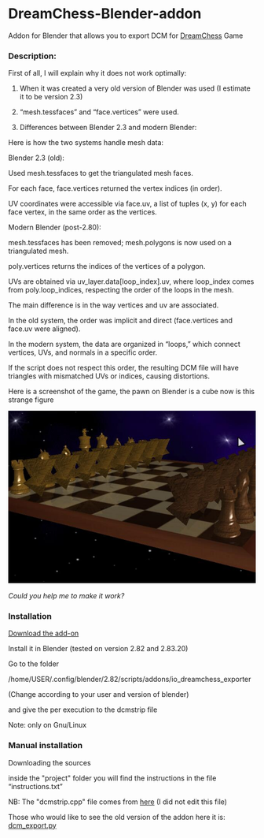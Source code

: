 # DreamChess-Blender-addon
Addon for Blender that allows you to export DCM for [DreamChess](https://github.com/dreamchess/dreamchess) Game

### Description:

First of all, I will explain why it does not work optimally:

1) When it was created a very old version of Blender was used (I estimate it to be version 2.3)

2) “mesh.tessfaces” and “face.vertices” were used.

3) Differences between Blender 2.3 and modern Blender:

Here is how the two systems handle mesh data:

Blender 2.3 (old):

Used mesh.tessfaces to get the triangulated mesh faces.

For each face, face.vertices returned the vertex indices (in order).

UV coordinates were accessible via face.uv, a list of tuples (x, y) for each face vertex, in the same order as the vertices.


Modern Blender (post-2.80):

mesh.tessfaces has been removed; mesh.polygons is now used on a triangulated mesh.

poly.vertices returns the indices of the vertices of a polygon.

UVs are obtained via uv_layer.data[loop_index].uv, where loop_index comes from poly.loop_indices, respecting the order of the loops in the mesh.


The main difference is in the way vertices and uv are associated. 

In the old system, the order was implicit and direct (face.vertices and face.uv were aligned). 

In the modern system, the data are organized in “loops,” which connect vertices, UVs, and normals in a specific order. 

If the script does not respect this order, the resulting DCM file will have triangles with mismatched UVs or indices, causing distortions.

Here is a screenshot of the game, the pawn on Blender is a cube now is this strange figure

![alt text](https://github.com/MoonDragon-MD/DreamChess-Blender-addon/blob/main/img.jpg?raw=true)

*Could you help me to make it work?*

### Installation

[Download the add-on](https://github.com/MoonDragon-MD/DreamChess-Blender-addon/releases/tag/V1) 

Install it in Blender (tested on version 2.82 and 2.83.20)

Go to the folder

/home/USER/.config/blender/2.82/scripts/addons/io_dreamchess_exporter

(Change according to your user and version of blender)

and give the per execution to the dcmstrip file

Note: only on Gnu/Linux

### Manual installation

Downloading the sources

inside the "project" folder you will find the instructions in the file “instructions.txt”

NB: The "dcmstrip.cpp" file comes from [here](https://github.com/dreamchess/dreamchess-tools/blob/master/src/dcmstrip.cpp)  (I did not edit this file)

Those who would like to see the old version of the addon here it is: [dcm_export.py](https://github.com/dreamchess/dreamchess-tools/blob/master/src/dcm_export.py) 
